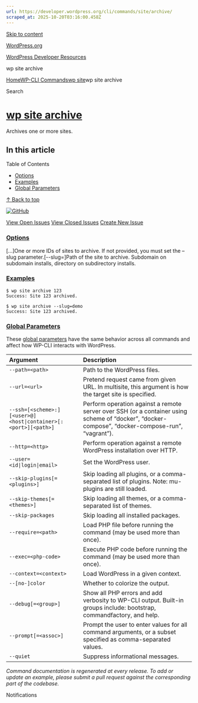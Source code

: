 ```yaml
---
url: https://developer.wordpress.org/cli/commands/site/archive/
scraped_at: 2025-10-20T03:16:00.458Z
---
```


[Skip to content](https://developer.wordpress.org/cli/commands/site/archive/#wp--skip-link--target)

[WordPress.org](https://wordpress.org/)

[WordPress Developer Resources](https://developer.wordpress.org/)

wp site archive


[Home](https://developer.wordpress.org/)[WP-CLI Commands](https://developer.wordpress.org/cli/commands/)[wp site](https://developer.wordpress.org/cli/commands/site/)wp site archive

Search

# [wp site archive](https://developer.wordpress.org/cli/commands/site/archive/)

Archives one or more sites.

## In this article

Table of Contents

- [Options](https://developer.wordpress.org/cli/commands/site/archive/#options)
- [Examples](https://developer.wordpress.org/cli/commands/site/archive/#examples)
- [Global Parameters](https://developer.wordpress.org/cli/commands/site/archive/#global-parameters)

[↑ Back to top](https://developer.wordpress.org/cli/commands/site/archive/#wp--skip-link--target)

[![GitHub](https://make.wordpress.org/cli/wp-content/plugins/wporg-cli/assets/images/github-mark.svg)](https://github.com/wp-cli/entity-command)

[View Open Issues](https://github.com/login?return_to=%2Fissues%3Fq%3Dlabel%3Acommand%3Asite-archive+sort%3Aupdated-desc+org%3Awp-cli+is%3Aopen) [View Closed Issues](https://github.com/login?return_to=%2Fissues%3Fq%3Dlabel%3Acommand%3Asite-archive+sort%3Aupdated-desc+org%3Awp-cli+is%3Aclosed) [Create New Issue](https://github.com/wp-cli/entity-command/issues/new)

### [Options](https://developer.wordpress.org/cli/commands/site/archive/\#options)

\[<id>…\]One or more IDs of sites to archive. If not provided, you must set the –slug parameter.\[--slug=<slug>\]Path of the site to archive. Subdomain on subdomain installs, directory on subdirectory installs.

### [Examples](https://developer.wordpress.org/cli/commands/site/archive/\#examples)

```
$ wp site archive 123
Success: Site 123 archived.

$ wp site archive --slug=demo
Success: Site 123 archived.

```

### [Global Parameters](https://developer.wordpress.org/cli/commands/site/archive/\#global-parameters)

These [global parameters](https://make.wordpress.org/cli/handbook/config/) have the same behavior across all commands and affect how WP-CLI interacts with WordPress.

| **Argument** | **Description** |
| :-- | :-- |
| `--path=<path>` | Path to the WordPress files. |
| `--url=<url>` | Pretend request came from given URL. In multisite, this argument is how the target site is specified. |
| `--ssh=[<scheme>:][<user>@]<host\|container>[:<port>][<path>]` | Perform operation against a remote server over SSH (or a container using scheme of “docker”, “docker-compose”, “docker-compose-run”, “vagrant”). |
| `--http=<http>` | Perform operation against a remote WordPress installation over HTTP. |
| `--user=<id\|login\|email>` | Set the WordPress user. |
| `--skip-plugins[=<plugins>]` | Skip loading all plugins, or a comma-separated list of plugins. Note: mu-plugins are still loaded. |
| `--skip-themes[=<themes>]` | Skip loading all themes, or a comma-separated list of themes. |
| `--skip-packages` | Skip loading all installed packages. |
| `--require=<path>` | Load PHP file before running the command (may be used more than once). |
| `--exec=<php-code>` | Execute PHP code before running the command (may be used more than once). |
| `--context=<context>` | Load WordPress in a given context. |
| `--[no-]color` | Whether to colorize the output. |
| `--debug[=<group>]` | Show all PHP errors and add verbosity to WP-CLI output. Built-in groups include: bootstrap, commandfactory, and help. |
| `--prompt[=<assoc>]` | Prompt the user to enter values for all command arguments, or a subset specified as comma-separated values. |
| `--quiet` | Suppress informational messages. |

_Command documentation is regenerated at every release. To add or update an example, please submit a pull request against the corresponding part of the codebase._

Notifications